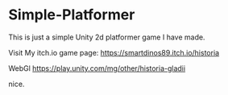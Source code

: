 # Simple-Platformer
This is just a simple Unity 2d platformer game I have made.

Visit My itch.io game page:
https://smartdinos89.itch.io/historia


WebGl
<https://play.unity.com/mg/other/historia-gladii>

nice.
